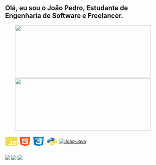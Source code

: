 ## Olá, eu sou o João Pedro, Estudante de Engenharia de Software e Freelancer.

<div align="center">
  <a href="https://github.com/Joao-Messias">
  <img height="170em" width="440" src="https://github-readme-stats.vercel.app/api?username=Joao-Messias&show_icons=true&theme=dark&include_all_commits=true&count_private=true"/>
  <img height="170em" width="440" src="https://github-readme-stats.vercel.app/api/top-langs/?username=Joao-Messias&layout=compact&langs_count=7&theme=dark"/>
</div>

<div style="display: inline_block"><br>
  <img align="center" alt="Joao-Js" height="30" width="40" src="https://raw.githubusercontent.com/devicons/devicon/master/icons/javascript/javascript-plain.svg">
  <img align="center" alt="Joao-HTML" height="30" width="40" src="https://raw.githubusercontent.com/devicons/devicon/master/icons/html5/html5-original.svg">
  <img align="center" alt="Joao-CSS" height="30" width="40" src="https://raw.githubusercontent.com/devicons/devicon/master/icons/css3/css3-original.svg">
  <img align="center" alt="Joao-Python" height="30" width="40" src="https://raw.githubusercontent.com/devicons/devicon/master/icons/python/python-original.svg">
  <img align="center" alt="Joao-Java" Height="30" width="40" src="https://cdn.jsdelivr.net/gh/devicons/devicon/icons/java/java-original-wordmark.svg">
</div>

##
  <div>
  <a href="https://www.instagram.com/_dino33/" target="_blank"><img src="https://img.shields.io/badge/-Instagram-%23E4405F?style=for-the-badge&logo=instagram&logoColor=white" target="_blank"></a>
  <a href = "mailto:dev.joaopedromessias@gmail.com"><img src="https://img.shields.io/badge/-Gmail-%23333?style=for-the-badge&logo=gmail&logoColor=white" target="_blank"></a>
  <a href="https://www.linkedin.com/in/joão-pedro-meira-messias/" target="_blank"><img src="https://img.shields.io/badge/-LinkedIn-%230077B5?style=for-the-badge&logo=linkedin&logoColor=white" target="_blank"></a> 
 
